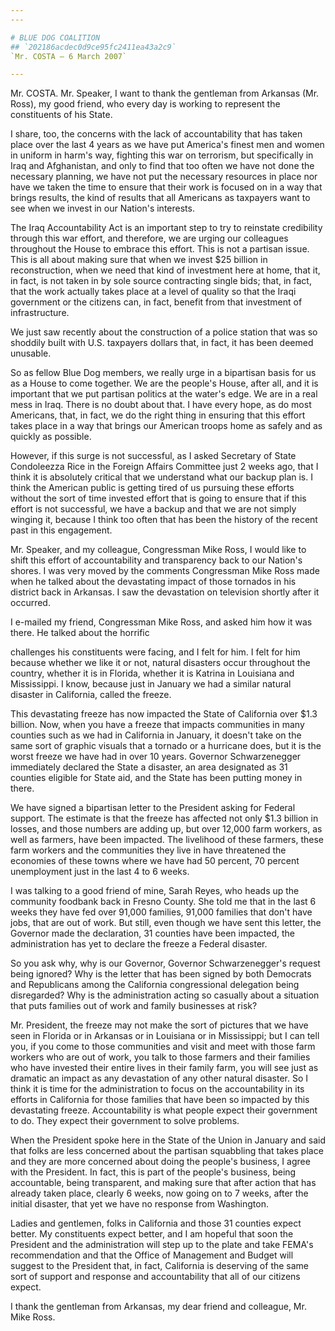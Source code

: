 ```yaml
---
---

# BLUE DOG COALITION
## `202186acdec0d9ce95fc2411ea43a2c9`
`Mr. COSTA — 6 March 2007`

---
```



Mr. COSTA. Mr. Speaker, I want to thank the gentleman from Arkansas 
(Mr. Ross), my good friend, who every day is working to represent the 
constituents of his State.

I share, too, the concerns with the lack of accountability that has 
taken place over the last 4 years as we have put America's finest men 
and women in uniform in harm's way, fighting this war on terrorism, but 
specifically in Iraq and Afghanistan, and only to find that too often 
we have not done the necessary planning, we have not put the necessary 
resources in place nor have we taken the time to ensure that their work 
is focused on in a way that brings results, the kind of results that 
all Americans as taxpayers want to see when we invest in our Nation's 
interests.

The Iraq Accountability Act is an important step to try to reinstate 
credibility through this war effort, and therefore, we are urging our 
colleagues throughout the House to embrace this effort. This is not a 
partisan issue. This is all about making sure that when we invest $25 
billion in reconstruction, when we need that kind of investment here at 
home, that it, in fact, is not taken in by sole source contracting 
single bids; that, in fact, that the work actually takes place at a 
level of quality so that the Iraqi government or the citizens can, in 
fact, benefit from that investment of infrastructure.



We just saw recently about the construction of a police station that 
was so shoddily built with U.S. taxpayers dollars that, in fact, it has 
been deemed unusable.

So as fellow Blue Dog members, we really urge in a bipartisan basis 
for us as a House to come together. We are the people's House, after 
all, and it is important that we put partisan politics at the water's 
edge. We are in a real mess in Iraq. There is no doubt about that. I 
have every hope, as do most Americans, that, in fact, we do the right 
thing in ensuring that this effort takes place in a way that brings our 
American troops home as safely and as quickly as possible.

However, if this surge is not successful, as I asked Secretary of 
State Condoleezza Rice in the Foreign Affairs Committee just 2 weeks 
ago, that I think it is absolutely critical that we understand what our 
backup plan is. I think the American public is getting tired of us 
pursuing these efforts without the sort of time invested effort that is 
going to ensure that if this effort is not successful, we have a backup 
and that we are not simply winging it, because I think too often that 
has been the history of the recent past in this engagement.

Mr. Speaker, and my colleague, Congressman Mike Ross, I would like to 
shift this effort of accountability and transparency back to our 
Nation's shores. I was very moved by the comments Congressman Mike Ross 
made when he talked about the devastating impact of those tornados in 
his district back in Arkansas. I saw the devastation on television 
shortly after it occurred.

I e-mailed my friend, Congressman Mike Ross, and asked him how it was 
there. He talked about the horrific


challenges his constituents were facing, and I felt for him. I felt for 
him because whether we like it or not, natural disasters occur 
throughout the country, whether it is in Florida, whether it is Katrina 
in Louisiana and Mississippi. I know, because just in January we had a 
similar natural disaster in California, called the freeze.

This devastating freeze has now impacted the State of California over 
$1.3 billion. Now, when you have a freeze that impacts communities in 
many counties such as we had in California in January, it doesn't take 
on the same sort of graphic visuals that a tornado or a hurricane does, 
but it is the worst freeze we have had in over 10 years. Governor 
Schwarzenegger immediately declared the State a disaster, an area 
designated as 31 counties eligible for State aid, and the State has 
been putting money in there.

We have signed a bipartisan letter to the President asking for 
Federal support. The estimate is that the freeze has affected not only 
$1.3 billion in losses, and those numbers are adding up, but over 
12,000 farm workers, as well as farmers, have been impacted. The 
livelihood of these farmers, these farm workers and the communities 
they live in have threatened the economies of these towns where we have 
had 50 percent, 70 percent unemployment just in the last 4 to 6 weeks.

I was talking to a good friend of mine, Sarah Reyes, who heads up the 
community foodbank back in Fresno County. She told me that in the last 
6 weeks they have fed over 91,000 families, 91,000 families that don't 
have jobs, that are out of work. But still, even though we have sent 
this letter, the Governor made the declaration, 31 counties have been 
impacted, the administration has yet to declare the freeze a Federal 
disaster.

So you ask why, why is our Governor, Governor Schwarzenegger's 
request being ignored? Why is the letter that has been signed by both 
Democrats and Republicans among the California congressional delegation 
being disregarded? Why is the administration acting so casually about a 
situation that puts families out of work and family businesses at risk?

Mr. President, the freeze may not make the sort of pictures that we 
have seen in Florida or in Arkansas or in Louisiana or in Mississippi; 
but I can tell you, if you come to those communities and visit and meet 
with those farm workers who are out of work, you talk to those farmers 
and their families who have invested their entire lives in their family 
farm, you will see just as dramatic an impact as any devastation of any 
other natural disaster. So I think it is time for the administration to 
focus on the accountability in its efforts in California for those 
families that have been so impacted by this devastating freeze. 
Accountability is what people expect their government to do. They 
expect their government to solve problems.

When the President spoke here in the State of the Union in January 
and said that folks are less concerned about the partisan squabbling 
that takes place and they are more concerned about doing the people's 
business, I agree with the President. In fact, this is part of the 
people's business, being accountable, being transparent, and making 
sure that after action that has already taken place, clearly 6 weeks, 
now going on to 7 weeks, after the initial disaster, that yet we have 
no response from Washington.

Ladies and gentlemen, folks in California and those 31 counties 
expect better. My constituents expect better, and I am hopeful that 
soon the President and the administration will step up to the plate and 
take FEMA's recommendation and that the Office of Management and Budget 
will suggest to the President that, in fact, California is deserving of 
the same sort of support and response and accountability that all of 
our citizens expect.

I thank the gentleman from Arkansas, my dear friend and colleague, 
Mr. Mike Ross.